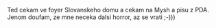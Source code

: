 <!-- dcterms:identifier = riderweblog#70 -->
<!-- dcterms:title = Mate radi horrory? -->
<!-- np9:categoryId = 2 -->
<!-- x4w:category = Lidé a jiná zvěř -->
<!-- np9:authorId = 1 -->
<!-- np9:authorEmail = michal.valasek@altairis.cz -->
<!-- dcterms:creator = Michal Altair Valášek -->
<!-- dcterms:created = 2003-07-19T23:53:09+02:00 -->
<!-- dcterms:date = 2003-07-19T23:53:09+02:00 -->

Ted cekam ve foyer Slovanskeho domu a cekam na Mysh a pisu z PDA. Jenom doufam, ze mne neceka dalsi horror, az se vrati ;-)))